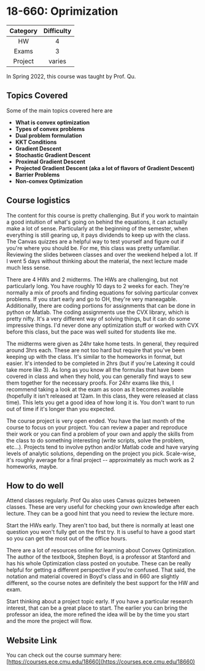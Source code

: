# 18-660: Oprimization

| Category | Difficulty |
|:-:       | :-:        |
| HW       | 4          |
| Exams    | 3          |
| Project  | varies     |

In Spring 2022, this course was taught by Prof. Qu.

## Topics Covered

Some of the main topics covered here are

- **What is convex optimization**
- **Types of convex problems**
- **Dual problem formulation**
- **KKT Conditions**
- **Gradient Descent**
- **Stochastic Gradient Descent**
- **Proximal Gradient Descent**
- **Projected Gradient Descent (aka a lot of flavors of Gradient Descent)**
- **Barrier Problems**
- **Non-convex Optimization**

## Course logistics

The content for this course is pretty challenging. But if you work to maintain a good intuition of what's going on behind the equations, it can actually make a lot of sense. Particularly at the beginning of the semester, when everything is still gearing up, it pays dividends to keep up with the class. The Canvas quizzes are a helpful way to test yourself and figure out if you're where you should be. For me, this class was pretty unfamiliar. Reviewing the slides between classes and over the weekend helped a lot. If I went 5 days without thinking about the material, the next lecture made much less sense.

There are 4 HWs and 2 midterms. The HWs are challenging, but not particularly long. You have roughly 10 days to 2 weeks for each. They're normally a mix of proofs and finding equations for solving particular convex problems. If you start early and go to OH, they're very maneagable. Additionally, there are coding portions for assignments that can be done in python or Matlab. The coding assignments use the CVX library, which is pretty nifty. It's a very different way of solving things, but it can do some impressive things. I'd never done any optimization stuff or worked with CVX before this class, but the pace was well suited for students like me.

The midterms were given as 24hr take home tests. In general, they required around 3hrs each. These are not too hard but require that you've been keeping up with the class. It's similar to the homeworks in format, but easier. It's intended to be completed in 2hrs (but if you're Latexing it could take more like 3). As long as you know all the formulas that have been covered in class and when they hold, you can generally find ways to sew them together for the necessary proofs. For 24hr exams like this, I recommend taking a look at the exam as soon as it becomes available (hopefully it isn't released at 12am. In this class, they were released at class time). This lets you get a good idea of how long it is. You don't want to run out of time if it's longer than you expected. 

The course project is very open ended. You have the last month of the course to focus on your project. You can review a paper and reproduce their work or you can find a problem of your own and apply the skills from the class to do something interesting (write scripts, solve the problem, etc...). Projects tend to involve python and/or Matlab code and have varying levels of analytic solutions, depending on the project you pick. Scale-wise, it's roughly average for a final project -- approximately as much work as 2 homeworks, maybe.

## How to do well

Attend classes regularly. Prof Qu also uses Canvas quizzes between classes. These are very useful for checking your own knowledge after each lecture. They can be a good hint that you need to review the lecture more.

Start the HWs early. They aren't too bad, but there is normally at least one question you won't fully get on the first try. It is useful to have a good start so you can get the most out of the office hours.

There are a lot of resources online for learning about Convex Optimization. The author of the textbook, Stephen Boyd, is a professor at Stanford and has his whole Optimization class posted on youtube. These can be really helpful for getting a different perspective if you're confused. That said, the notation and material covered  in Boyd's class and in 660 are slightly different, so the course notes are definitely the best support for the HW and exam.

Start thinking about a project topic early. If you have a particular research interest, that can be a great place to start. The earlier you can bring the professor an idea, the more refined the idea will be by the time you start and the more the project will flow. 

## Website Link

You can check out the course summary here: [https://courses.ece.cmu.edu/18660](https://courses.ece.cmu.edu/18660)
